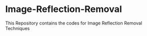# Image-Reflection-Removal
This Repository contains the codes for Image Reflection Removal Techniques

